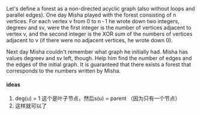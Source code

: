Let's define a forest as a non-directed acyclic graph (also without loops and parallel edges). One day Misha played with the forest consisting of n vertices. For each vertex v from 0 to n - 1 he wrote down two integers, degreev and sv, were the first integer is the number of vertices adjacent to vertex v, and the second integer is the XOR sum of the numbers of vertices adjacent to v (if there were no adjacent vertices, he wrote down 0).

Next day Misha couldn't remember what graph he initially had. Misha has values degreev and sv left, though. Help him find the number of edges and the edges of the initial graph. It is guaranteed that there exists a forest that corresponds to the numbers written by Misha.

#### ideas
1. deg(u) = 1 这个是叶子节点，然后s(u) = parent （因为只有一个节点）
2. 这样就可以了